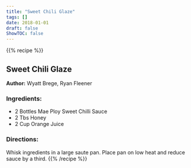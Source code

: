 ```yaml
---
title: "Sweet Chili Glaze"
tags: []
date: 2018-01-01
draft: false
ShowTOC: false
---
```


{{% recipe %}}

## Sweet Chili Glaze

**Author:** Wyatt Brege, Ryan Fleener



### Ingredients:

-   2 Bottles Mae Ploy Sweet Chilli Sauce
-   2 Tbs Honey
-   2 Cup Orange Juice

### Directions: 

Whisk ingredients in a large saute pan.
Place pan on low heat and reduce sauce by a third.
{{% /recipe %}}
